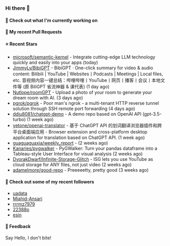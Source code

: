 ### Hi there 👋

#### 👷 Check out what I'm currently working on

#### 🔨 My recent Pull Requests


#### ⭐ Recent Stars

- [microsoft/semantic-kernel](https://github.com/microsoft/semantic-kernel) - Integrate cutting-edge LLM technology quickly and easily into your apps (today)
- [JimmyLv/BibiGPT](https://github.com/JimmyLv/BibiGPT) - BibiGPT · One-click summary for video &amp;  audio content: Bilibili | YouTube | Websites丨Podcasts | Meetings | Local files, etc. 音视频内容一键总结：哔哩哔哩丨YouTube丨网页丨播客丨会议丨本地文件等 (原 BiliGPT 省流神器 &amp; 课代表) (1 day ago)
- [Nutlope/roomGPT](https://github.com/Nutlope/roomGPT) - Upload a photo of your room to generate your dream room with AI. (3 days ago)
- [pgrok/pgrok](https://github.com/pgrok/pgrok) - Poor man&#39;s ngrok - a multi-tenant HTTP reverse tunnel solution through SSH remote port forwarding (4 days ago)
- [ddiu8081/chatgpt-demo](https://github.com/ddiu8081/chatgpt-demo) - A demo repo based on OpenAI API (gpt-3.5-turbo) (1 week ago)
- [yetone/openai-translator](https://github.com/yetone/openai-translator) - 基于 ChatGPT API 的划词翻译浏览器插件和跨平台桌面端应用    -    Browser extension and cross-platform desktop application for translation based on ChatGPT API. (1 week ago)
- [guaguaguaxia/weekly_report](https://github.com/guaguaguaxia/weekly_report) -  (2 weeks ago)
- [Kanaries/pygwalker](https://github.com/Kanaries/pygwalker) - PyGWalker: Turn your pandas dataframe into a Tableau-style User Interface for visual analysis (2 weeks ago)
- [DvorakDwarf/Infinite-Storage-Glitch](https://github.com/DvorakDwarf/Infinite-Storage-Glitch) - ISG lets you use YouTube as cloud storage for ANY files, not just video (2 weeks ago)
- [adamelmore/good-repo](https://github.com/adamelmore/good-repo) - Preeeeetty, pretty good (3 weeks ago)

#### 👯 Check out some of my recent followers

- [uadata](https://github.com/uadata)
- [Mjahid-Ansari](https://github.com/Mjahid-Ansari)
- [rrrmz7979](https://github.com/rrrmz7979)
- [22388o](https://github.com/22388o)
- [esin](https://github.com/esin)

#### 💬 Feedback

Say Hello, I don't bite!